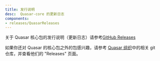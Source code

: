 ```yaml
---
title: 发行说明
desc:  Quasar-core 的更新日志
components:
- releases/QuasarReleases
---
```


关于 Quasar 核心包的发行说明（更新日志）请参考[GitHub Releases](https://github.com/quasarframework/quasar/releases)

如果你还对 Quasar 的核心包之外的包感兴趣，请参考 [Quasar 组织](https://github.com/quasarframework)中的相关 git 仓库，并查看他们的 "Releases" 页面。

<quasar-releases />
